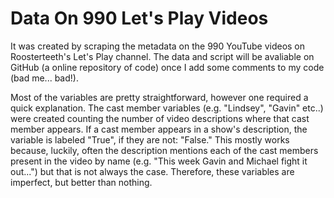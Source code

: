 # Data On 990 Let's Play Videos

It was created by scraping the metadata on the 990 YouTube videos on Roosterteeth's Let's Play channel.
The data and script will be avaliable on GitHub (a online repository of code) once I add some comments to my code (bad me... bad!).

Most of the variables are pretty straightforward, however one required a quick explanation. The cast member variables (e.g. "Lindsey", "Gavin" etc..) were created counting the number of video descriptions where that cast member appears. If a cast member appears in a show's description, the variable is labeled "True", if they are not: "False." This mostly works because, luckily, often the description mentions each of the cast members present in the video by name (e.g. "This week Gavin and Michael fight it out...") but that is not always the case. Therefore, these variables are imperfect, but better than nothing.